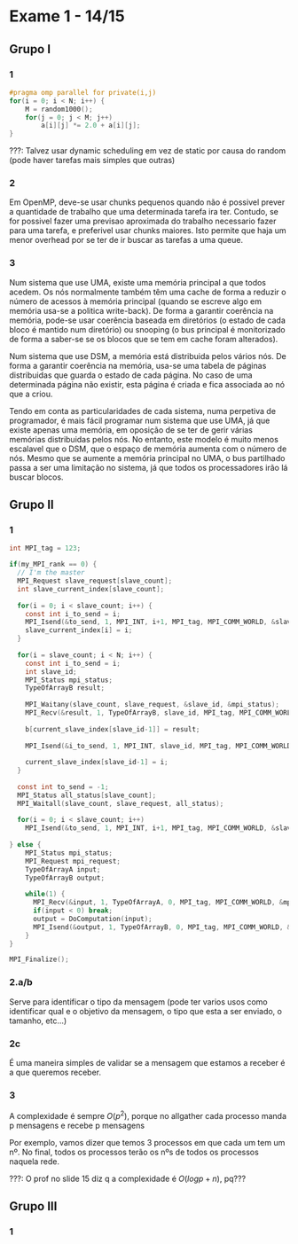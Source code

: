 # Exame 1 - 14/15

## Grupo I

### 1

```c
#pragma omp parallel for private(i,j)
for(i = 0; i < N; i++) {
	M = random1000();
  	for(j = 0; j < M; j++)
    	a[i][j] *= 2.0 + a[i][j];
}
```

???: Talvez usar dynamic scheduling em vez de static por causa do random (pode haver tarefas mais simples que outras)



### 2

Em OpenMP, deve-se usar chunks pequenos quando não é possivel prever a quantidade de trabalho que uma determinada tarefa ira ter. Contudo, se for possivel fazer uma previsao aproximada do trabalho necessario fazer para uma tarefa, e preferivel usar chunks maiores. Isto permite que haja um menor overhead por se ter de ir buscar as tarefas a uma queue.



### 3

Num sistema que use UMA, existe uma memória principal a que todos acedem. Os nós normalmente também têm uma cache de forma a reduzir o número de acessos à memória principal (quando se escreve algo em memória usa-se a politica write-back). De forma a garantir coerência na memória, pode-se usar coerência baseada em diretórios (o estado de cada bloco é mantido num diretório) ou snooping (o bus principal é monitorizado de forma a saber-se se os blocos que se tem em cache foram alterados).

Num sistema que use DSM, a memória está distribuida pelos vários nós. De forma a garantir coerência na memória, usa-se uma tabela de páginas distribuidas que guarda o estado de cada página. No caso de uma determinada página não existir, esta página é criada e fica associada ao nó que a criou.

Tendo em conta as particularidades de cada sistema, numa perpetiva de programador, é mais fácil programar num sistema que use UMA, já que existe apenas uma memória, em oposição de se ter de gerir várias memórias distribuidas pelos nós. No entanto, este modelo é muito menos escalavel que o DSM, que o espaço de memória aumenta com o número de nós. Mesmo que se aumente a memória principal no UMA, o bus partilhado passa a ser uma limitação no sistema, já que todos os processadores irão lá buscar blocos.



## Grupo II

### 1

```c
int MPI_tag = 123;

if(my_MPI_rank == 0) {
  // I'm the master
  MPI_Request slave_request[slave_count];
  int slave_current_index[slave_count];  
  
  for(i = 0; i < slave_count; i++) {
    const int i_to_send = i;
    MPI_Isend(&to_send, 1, MPI_INT, i+1, MPI_tag, MPI_COMM_WORLD, &slave_request[i]);
    slave_current_index[i] = i;
  }
  
  for(i = slave_count; i < N; i++) {
    const int i_to_send = i;
    int slave_id;
    MPI_Status mpi_status;
    TypeOfArrayB result;
    
  	MPI_Waitany(slave_count, slave_request, &slave_id, &mpi_status);    
    MPI_Recv(&result, 1, TypeOfArrayB, slave_id, MPI_tag, MPI_COMM_WORLD, &mpi_status);
    
    b[current_slave_index[slave_id-1]] = result;
    
    MPI_Isend(&i_to_send, 1, MPI_INT, slave_id, MPI_tag, MPI_COMM_WORLD, &slave_request[slave_id-1]);
    
    current_slave_index[slave_id-1] = i;    
  } 
  
  const int to_send = -1;
  MPI_Status all_status[slave_count];
  MPI_Waitall(slave_count, slave_request, all_status);
  
  for(i = 0; i < slave_count; i++)
    MPI_Isend(&to_send, 1, MPI_INT, i+1, MPI_tag, MPI_COMM_WORLD, &slave_request[i]);
  
} else {
    MPI_Status mpi_status;
    MPI_Request mpi_request;
  	TypeOfArrayA input;
  	TypeOfArrayB output;
  
  	while(1) {
      MPI_Recv(&input, 1, TypeOfArrayA, 0, MPI_tag, MPI_COMM_WORLD, &mpi_status);
      if(input < 0) break;
      output = DoComputation(input);
      MPI_Isend(&output, 1, TypeOfArrayB, 0, MPI_tag, MPI_COMM_WORLD, &mpi_request);
  	}
}

MPI_Finalize();
```



### 2.a/b

Serve para identificar o tipo da mensagem (pode ter varios usos como identificar qual e o objetivo da mensagem, o tipo que esta a ser enviado, o tamanho, etc...)



### 2c

É uma maneira simples de validar se a mensagem que estamos a receber é a que queremos receber. 



### 3 

A complexidade é sempre $O(p^2)$, porque no allgather cada processo manda p mensagens e recebe p mensagens

Por exemplo, vamos dizer que temos 3 processos em que cada um tem um nº. No final, todos os processos terão os nºs de todos os processos naquela rede. 

???: O prof no slide 15 diz q a complexidade é $O(log p + n)$, pq???



## Grupo III

### 1





